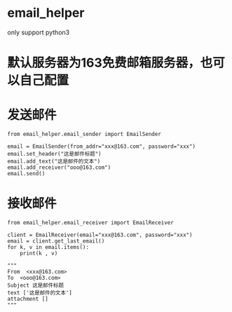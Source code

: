 # email_helper

only support python3


# 默认服务器为163免费邮箱服务器，也可以自己配置


# 发送邮件
```
from email_helper.email_sender import EmailSender

email = EmailSender(from_addr="xxx@163.com", password="xxx")
email.set_header("这是邮件标题")
email.add_text("这是邮件的文本")
email.add_receiver("ooo@163.com")
email.send()
```

# 接收邮件
```
from email_helper.email_receiver import EmailReceiver

client = EmailReceiver(email="xxx@163.com", password="xxx")
email = client.get_last_email()
for k, v in email.items():
    print(k , v)

"""
From  <xxx@163.com>
To  <ooo@163.com>
Subject 这是邮件标题
text ['这是邮件的文本']
attachment []
"""

```